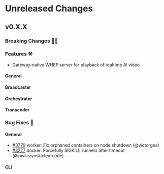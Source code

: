 # Unreleased Changes

## v0.X.X

### Breaking Changes 🚨🚨

### Features ⚒

* Gateway-native WHEP server for playback of realtime AI video

#### General

#### Broadcaster

#### Orchestrator

#### Transcoder

### Bug Fixes 🐞

#### General

* [#3779](https://github.com/livepeer/go-livepeer/pull/3779) worker: Fix orphaned containers on node shutdown (@victorges)
* [#3777](https://github.com/livepeer/go-livepeer/pull/3777) docker: Forcefully SIGKILL runners after timeout (@pwilczynskiclearcode)

#### CLI
